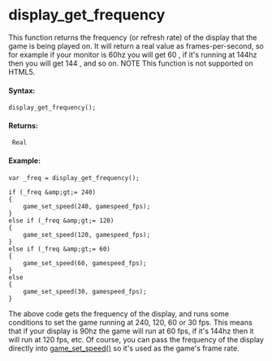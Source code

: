 # display_get_frequency

This function returns the frequency (or refresh rate) of the display
that the game is being played on. It will return a real value as
frames-per-second, so for example if your monitor is 60hz you will get
60 , if it's running at 144hz then you will get 144 , and so on. NOTE
This function is not supported on HTML5.

#### Syntax:

``` gml
display_get_frequency();
```

#### Returns:

``` gml
 Real
```

#### Example:

``` gml
var _freq = display_get_frequency();

if (_freq &amp;gt;= 240)
{
    game_set_speed(240, gamespeed_fps);
}
else if (_freq &amp;gt;= 120)
{
    game_set_speed(120, gamespeed_fps);
}
else if (_freq &amp;gt;= 60)
{
    game_set_speed(60, gamespeed_fps);
}
else
{
    game_set_speed(30, gamespeed_fps);
}
```

The above code gets the frequency of the display, and runs some
conditions to set the game running at 240, 120, 60 or 30 fps. This means
that if your display is 90hz the game will run at 60 fps, if it's 144hz
then it will run at 120 fps, etc. Of course, you can pass the frequency
of the display directly into
[game_set_speed()](../General_Game_Control/game_set_speed) so it's
used as the game's frame rate.
